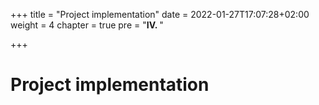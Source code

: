 +++
title = "Project implementation"
date = 2022-01-27T17:07:28+02:00
weight = 4
chapter = true
pre = "<b>IV. </b>"

+++

# Project implementation